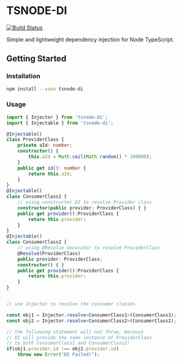 # TSNODE-DI

[![Build Status](https://travis-ci.org/johnfedoruk/tsnode-di.svg?branch=master)](https://travis-ci.org/johnfedoruk/tsnode-di)


Simple and lightweight dependency injection for Node TypeScript.

## Getting Started

### Installation

```bash
npm install --save tsnode-di
```

### Usage

```TypeScript
import { Injector } from 'tsnode-di';
import { Injectable } from 'tsnode-di';

@Injectable()
class ProviderClass {
	private aId: number;
	constructor() {
		this.aId = Math.ceil(Math.random() * 100000);
	}
	public get id(): number {
		return this.aId;
	}
}
@Injectable()
class ConsumerClass1 {
    // using constructor DI to resolve Provider class
    constructor(public provider: ProviderClass) { }
    public get provider():ProviderClass {
        return this.provider;
    }
}
@Injectable()
class ConsumerClass2 {
    // using @Resolve decorator to resolve ProviderClass
    @Resolve(ProviderClass)
    public provider: ProviderClass;
    constructor() { }
    public get provider():ProviderClass {
        return this.provider;
    }
}


// use Injector to resolve the consumer classes

const obj1 = Injector.resolve<ConsumerClass1>(ConsumerClass1);
const obj2 = Injector.resolve<ConsumerClass2>(ConsumerClass2);

// the following statement will not throw, because
// DI will provide the same instance of ProviderClass
// to both ConsumerClass1 and ConsumerClass2!
if(obj1.provider.id !== obj2.provider.id)
    throw new Error("DI Failed!");

```